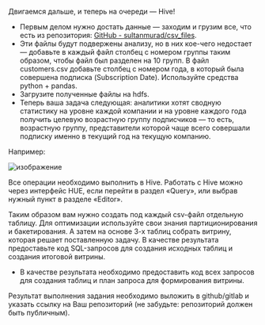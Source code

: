 Двигаемся дальше, и теперь на очереди — Hive!

* Первым делом нужно достать данные — заходим и грузим все, что есть из репозитория: [GitHub - sultanmurad/csv_files](https://github.com/sultanmurad/csv_files).
* Эти файлы будут подвержены анализу, но в них кое-чего недостает — добавьте в каждый файл столбец с номером группы таким образом, чтобы файл был разделен на 10 групп. В файл customers.csv добавьте столбец с номером года, в который была совершена подписка (Subscription Date). Используйте средства python + pandas.
* Загрузите полученные файлы на hdfs.
* Теперь ваша задача следующая: аналитики хотят сводную статистику на уровне каждой компании и на уровне каждого года получить целевую возрастную группу подписчиков — то есть, возрастную группу, представители которой чаще всего совершали подписку именно в текущий год на текущую компанию. 

Например:


![изображение](https://github.com/UncleJoe1973/1T_course/assets/29273924/43997ffd-8e31-4585-afbc-42b8c9f6a1b2)

Все операции необходимо выполнить в Hive. Работать с Hive можно через интерфейс HUE, если перейти в раздел «Query», или выбрав нужный пункт в разделе «Editor».

Таким образом вам нужно создать под каждый csv-файл отдельную таблицу. Для оптимизации используйте свои знания партиционирования и бакетирования. А затем на основе 3-х таблиц собрать витрину, которая решает поставленную задачу. В качестве результата предоставьте код SQL-запросов для создания исходных таблиц и создания итоговой витрины.

* В качестве результата необходимо предоставить код всех запросов для создания таблиц и план запроса для формирования витрины.

Результат выполнения задания необходимо выложить в github/gitlab и указать ссылку на Ваш репозиторий (не забудьте: репозиторий должен быть публичным).
